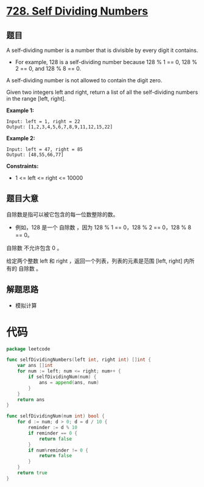 # [728. Self Dividing Numbers](https://leetcode.com/problems/self-dividing-numbers/)

## 题目

A self-dividing number is a number that is divisible by every digit it contains.

- For example, 128 is a self-dividing number because 128 % 1 == 0, 128 % 2 == 0, and 128 % 8 == 0.

A self-dividing number is not allowed to contain the digit zero.

Given two integers left and right, return a list of all the self-dividing numbers in the range [left, right].

**Example 1:**

    Input: left = 1, right = 22
    Output: [1,2,3,4,5,6,7,8,9,11,12,15,22]

**Example 2:**

    Input: left = 47, right = 85
    Output: [48,55,66,77]

**Constraints:**

- 1 <= left <= right <= 10000

## 题目大意

自除数是指可以被它包含的每一位数整除的数。

- 例如，128 是一个 自除数 ，因为 128 % 1 == 0，128 % 2 == 0，128 % 8 == 0。

自除数 不允许包含 0 。

给定两个整数 left 和 right ，返回一个列表，列表的元素是范围 [left, right] 内所有的 自除数 。

## 解题思路

- 模拟计算

# 代码

```go
package leetcode

func selfDividingNumbers(left int, right int) []int {
    var ans []int
    for num := left; num <= right; num++ {
        if selfDividingNum(num) {
            ans = append(ans, num)
        }
    }
    return ans
}

func selfDividingNum(num int) bool {
    for d := num; d > 0; d = d / 10 {
        reminder := d % 10
        if reminder == 0 {
            return false
        }
        if num%reminder != 0 {
            return false
        }
    }
    return true
}
```
